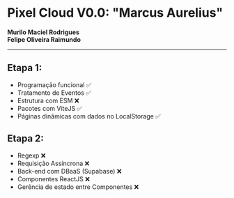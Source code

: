 # Pixel Cloud V0.0: "Marcus Aurelius"

**Murilo Maciel Rodrigues**  
**Felipe Oliveira Raimundo**  

---

## **Etapa 1:**
- Programação funcional ✅
- Tratamento de Eventos ✅
- Estrutura com ESM ❌
- Pacotes com ViteJS ✅
- Páginas dinâmicas com dados no LocalStorage ✅

## **Etapa 2:**
- Regexp ❌
- Requisição Assíncrona ❌
- Back-end com DBaaS (Supabase) ❌
- Componentes ReactJS ❌
- Gerência de estado entre Componentes ❌